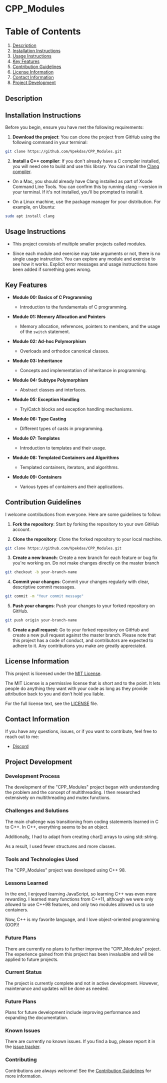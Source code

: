 # CPP_Modules

# Table of Contents
1. [Description](#description)
2. [Installation Instructions](#installation-instructions)
3. [Usage Instructions](#usage-instructions)
4. [Key Features](#key-features)
5. [Contribution Guidelines](#contribution-guidelines)
6. [License Information](#license-information)
7. [Contact Information](#contact-information)
8. [Project Development](#project-development)

## Description


## Installation Instructions

Before you begin, ensure you have met the following requirements:

1. **Download the project**: You can clone the project from GitHub using the following command in your terminal:
```bash
git clone https://github.com/Vpekdas/CPP_Modules.git
```

2. **Install a C++ compiler**: If you don't already have a C compiler installed, you will need one to build and use this library. You can install the [Clang compiler](https://clang.llvm.org).
   
- On a Mac, you should already have Clang installed as part of Xcode Command Line Tools. You can confirm this by running clang --version in your terminal. If it's not installed, you'll be prompted to install it.

- On a Linux machine, use the package manager for your distribution. For example, on Ubuntu:
```bash
sudo apt install clang
```

## Usage Instructions

* This project consists of multiple smaller projects called modules.

* Since each module and exercise may take arguments or not, there is no single usage instruction. You can explore any module and exercise to see how it works. Explicit error messages and usage instructions have been added if something goes wrong.

## Key Features

* **Module 00: Basics of C Programming**
  - Introduction to the fundamentals of C programming.

* **Module 01: Memory Allocation and Pointers**
  - Memory allocation, references, pointers to members, and the usage of the `switch` statement.

* **Module 02: Ad-hoc Polymorphism**
  - Overloads and orthodox canonical classes.

* **Module 03: Inheritance**
  - Concepts and implementation of inheritance in programming.

* **Module 04: Subtype Polymorphism**
  - Abstract classes and interfaces.

* **Module 05: Exception Handling**
  - Try/Catch blocks and exception handling mechanisms.

* **Module 06: Type Casting**
  - Different types of casts in programming.

* **Module 07: Templates**
  - Introduction to templates and their usage.

* **Module 08: Templated Containers and Algorithms**
  - Templated containers, iterators, and algorithms.

* **Module 09: Containers**
  - Various types of containers and their applications.

## Contribution Guidelines

I welcome contributions from everyone. Here are some guidelines to follow:

1. **Fork the repository**: Start by forking the repository to your own GitHub account.

2. **Clone the repository**: Clone the forked repository to your local machine.
```bash
git clone https://github.com/Vpekdas/CPP_Modules.git
```

3. **Create a new branch**: Create a new branch for each feature or bug fix you're working on. Do not make changes directly on the master branch
```bash
git checkout -b your-branch-name
```

4. **Commit your changes**: Commit your changes regularly with clear, descriptive commit messages.
```bash
git commit -m "Your commit message"
```

5. **Push your changes**: Push your changes to your forked repository on GitHub.
```bash
git push origin your-branch-name
```

6. **Create a pull request**: Go to your forked repository on GitHub and create a new pull request against the master branch.
Please note that this project has a code of conduct, and contributors are expected to adhere to it. Any contributions you make are greatly appreciated.

## License Information

This project is licensed under the [MIT License](LICENSE).

The MIT License is a permissive license that is short and to the point. It lets people do anything they want with your code as long as they provide attribution back to you and don’t hold you liable.

For the full license text, see the [LICENSE](LICENSE) file.

## Contact Information

If you have any questions, issues, or if you want to contribute, feel free to reach out to me:

- [Discord](https://discordapp.com/users/415118435174055947/)

## Project Development

### Development Process

The development of the "CPP_Modules" project began with understanding the problem and the concept of multithreading. I then researched extensively on multithreading and mutex functions.

### Challenges and Solutions

The main challenge was transitioning from coding statements learned in C to C++. In C++, everything seems to be an object.

Additionally, I had to adapt from creating char[] arrays to using std::string.

As a result, I used fewer structures and more classes.

### Tools and Technologies Used

The "CPP_Modules" project was developed using C++ 98.

### Lessons Learned

In the end, I enjoyed learning JavaScript, so learning C++ was even more rewarding. I learned many functions from C++11, although we were only allowed to use C++98 features, and only two modules allowed us to use containers.

Now, C++ is my favorite language, and I love object-oriented programming (OOP)!

### Future Plans

There are currently no plans to further improve the "CPP_Modules" project. The experience gained from this project has been invaluable and will be applied to future projects.

### Current Status

The project is currently complete and not in active development. However, maintenance and updates will be done as needed.

### Future Plans

Plans for future development include improving performance and expanding the documentation.

### Known Issues

There are currently no known issues. If you find a bug, please report it in the [issue tracker](https://github.com/Vpekdas/CPP_Modules/issues).

### Contributing

Contributions are always welcome! See the [Contribution Guidelines](#contribution-guidelines) for more information.